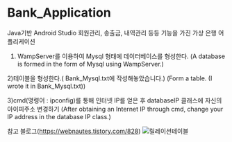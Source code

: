 # Bank_Application
Java기반 Android Studio
회원관리, 송출금, 내역관리 등등 기능을 가진 가상 은행 어플리케이션 

1) WampServer를 이용하여 Mysql 형태에 데이터베이스를 형성한다.
(A database is formed in the form of Mysql using WampServer.)

2)테이블을 형성한다.( Bank_Mysql.txt에 작성해놓았습니다.)
(Form a table. (I wrote it in Bank_Mysql.txt))

3)cmd(명령어 : ipconfig)를 통해 인터넷 IP를 얻은 후 databaseIP 클래스에 자신의 아이피주소 변경하기
(After obtaining an Internet IP through cmd, change your IP address in the database IP class.)

참고 블로그(https://webnautes.tistory.com/828)
![릴레이션테이블](https://user-images.githubusercontent.com/69793388/139723410-bc46dcf8-585b-46f7-ad1a-b5618c89f353.png)
